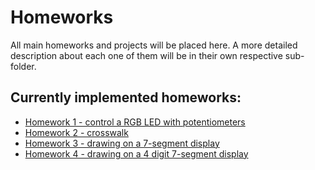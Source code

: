 # Homeworks

All main homeworks and projects will be placed here. A more detailed description about each one of them will be in their own respective sub-folder.

## Currently implemented homeworks:
* [Homework 1 - control a RGB LED with potentiometers](https://github.com/ady4k/IntroductionToRobotics/tree/main/homeworks/homework-1)
* [Homework 2 - crosswalk](https://github.com/ady4k/IntroductionToRobotics/tree/main/homeworks/homework-2)
* [Homework 3 - drawing on a 7-segment display](https://github.com/ady4k/IntroductionToRobotics/tree/main/homeworks/homework-3)
* [Homework 4 - drawing on a 4 digit 7-segment display](https://github.com/ady4k/IntroductionToRobotics/tree/main/homeworks/homework-4)
